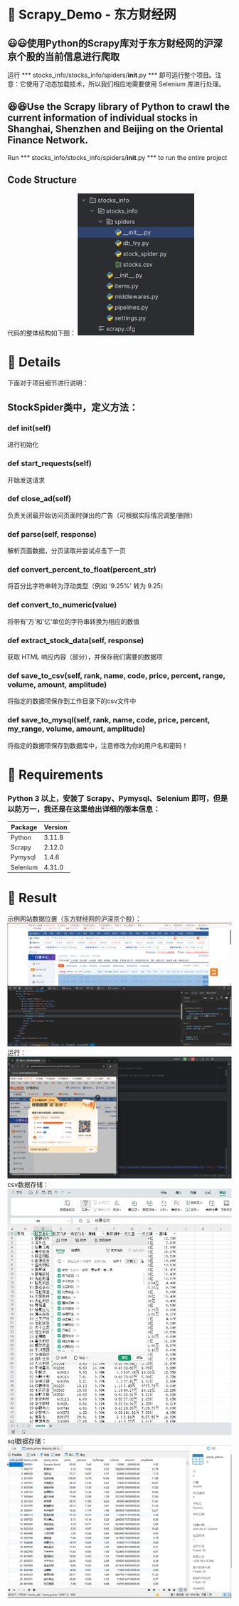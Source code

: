 # 🧠 Scrapy_Demo - 东方财经网

## 😃😃使用Python的Scrapy库对于东方财经网的沪深京个股的当前信息进行爬取

运行 *** stocks_info/stocks_info/spiders/__init__.py *** 即可运行整个项目。注意：它使用了动态加载技术，所以我们相应地需要使用 Selenium 库进行处理。

## 😆😆Use the Scrapy library of Python to crawl the current information of individual stocks in Shanghai, Shenzhen and Beijing on the Oriental Finance Network.

Run *** stocks_info/stocks_info/spiders/__init__.py *** to run the entire project

## Code Structure
代码的整体结构如下图：
![image](https://github.com/Jerome-ovo/Scrapy_Demo-eastmoney.com/blob/main/img/structure.png)

# 🧠 Details
下面对于项目细节进行说明：
## StockSpider类中，定义方法：
### def __init__(self) 
进行初始化
### def start_requests(self) 
开始发送请求
### def close_ad(self) 
负责关闭最开始访问页面时弹出的广告（可根据实际情况调整/删除）
### def parse(self, response) 
解析页面数据，分页读取并尝试点击下一页
### def convert_percent_to_float(percent_str)
将百分比字符串转为浮动类型（例如 '9.25%' 转为 9.25）
### def convert_to_numeric(value)
将带有'万'和'亿'单位的字符串转换为相应的数值
### def extract_stock_data(self, response)
获取 HTML 响应内容（部分），并保存我们需要的数据项
### def save_to_csv(self, rank, name, code, price, percent, range, volume, amount, amplitude)
将指定的数据项保存到工作目录下的csv文件中
### def save_to_mysql(self, rank, name, code, price, percent, my_range, volume, amount, amplitude)
将指定的数据项保存到数据库中，注意修改为你的用户名和密码！

# 🧠 Requirements
### Python 3 以上，安装了 Scrapy、Pymysql、Selenium 即可，但是以防万一，我还是在这里给出详细的版本信息：
| Package        | Version |
|----------------|---------|
| Python         | 3.11.8  |
| Scrapy         | 2.12.0  |
| Pymysql        | 1.4.6   |
| Selenium       | 4.31.0  |

# 🧠 Result
示例网站数据位置（东方财经网的沪深京个股）：
![image](https://github.com/Jerome-ovo/Scrapy_Demo-eastmoney.com/blob/main/img/data_position.png)
运行：
![image](https://github.com/Jerome-ovo/Scrapy_Demo-eastmoney.com/blob/main/img/running.png)
csv数据存储：
![image](https://github.com/Jerome-ovo/Scrapy_Demo-eastmoney.com/blob/main/img/data_csv.png)
sql数据存储：
![image](https://github.com/Jerome-ovo/Scrapy_Demo-eastmoney.com/blob/main/img/data_sql.png)








